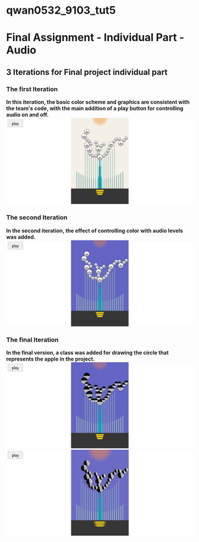 # qwan0532_9103_tut5

# Final Assignment - Individual Part - Audio

## 3 Iterations for Final project individual part

### The first Iteration
**In this iteration, the basic color scheme and graphics are consistent with the team's code, with the main addition of a play button for controlling audio on and off.**
![Interation 1](/IDEA9103_Final_Individual_Part_Audio/README/assets/iteration1.png "the first iteration")

### The second Iteration
**In the second iteration, the effect of controlling color with audio levels was added.**
![Interation 2](/IDEA9103_Final_Individual_Part_Audio/README/assets/iteration2.png "the first iteration")

### The final Iteration
**In the final version, a class was added for drawing the circle that represents the apple in the project.**
![Interation 3 - in pause](/IDEA9103_Final_Individual_Part_Audio/README/assets/iteration3final.png "the first iteration")
![Interation 3 - in playing](/IDEA9103_Final_Individual_Part_Audio/README/assets/iteration3playing.png "the first iteration")